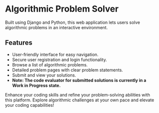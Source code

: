 # Algorithmic Problem Solver

Built using Django and Python, this web application lets users solve algorithmic problems in an interactive environment.

## Features

- User-friendly interface for easy navigation.
- Secure user registration and login functionality.
- Browse a list of algorithmic problems.
- Detailed problem pages with clear problem statements.
- Submit and view your solutions.
- **Note: The code evaluator for submitted solutions is currently in a Work in Progress state.**

Enhance your coding skills and refine your problem-solving abilities with this platform. Explore algorithmic challenges at your own pace and elevate your coding capabilities!
